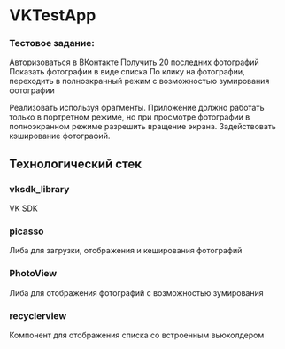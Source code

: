 # VKTestApp

### Тестовое задание:

Авторизоваться в ВКонтакте
Получить 20 последних фотографий
Показать фотографии в виде списка
По клику на фотографии, переходить в полноэкранный режим с возможностью зумирования фотографии

Реализовать используя фрагменты.
Приложение должно работать только в портретном режиме, но при просмотре фотографии в полноэкранном режиме разрешить вращение экрана.
Задействовать кэширование фотографий.

## Технологический стек

### vksdk_library
VK SDK

### picasso
Либа для загрузки, отображения и кеширования фотографий

### PhotoView
Либа для отображения фотографий с возможностью зумирования

### recyclerview
Компонент для отображения списка со встроенным вьюхолдером


